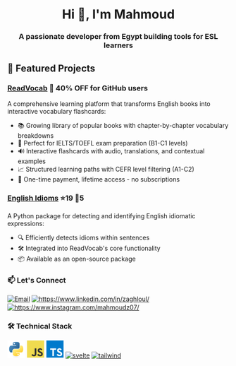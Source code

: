 
<h1 align="center">Hi 👋, I'm Mahmoud</h1>
<h3 align="center">A passionate developer from Egypt building tools for ESL learners</h3>

## 🚀 Featured Projects

### [ReadVocab](https://www.readvocab.com/?via=github) 🎁 40% OFF for GitHub users
A comprehensive learning platform that transforms English books into interactive vocabulary flashcards:
- 📚 Growing library of popular books with chapter-by-chapter vocabulary breakdowns
- 🎯 Perfect for IELTS/TOEFL exam preparation (B1-C1 levels)
- 🔊 Interactive flashcards with audio, translations, and contextual examples
- 📈 Structured learning paths with CEFR level filtering (A1-C2)
- 💎 One-time payment, lifetime access - no subscriptions

### [English Idioms](https://github.com/zaghloul404/englishidioms) ⭐19 🔄5
A Python package for detecting and identifying English idiomatic expressions:
- 🔍 Efficiently detects idioms within sentences
- 🛠️ Integrated into ReadVocab's core functionality
- 📦 Available as an open-source package

<h3 align="left">📫 Let's Connect</h3>
<p align="left">
<a href="mailto:mahmoud@readvocab.com">
    <img align="center" src="https://img.icons8.com/clouds/100/000000/email.png" alt="Email" height="40" width="40" /></a>
  <a href="https://www.linkedin.com/in/zaghloul/" target="blank"
    ><img
      align="center"
      src="https://raw.githubusercontent.com/rahuldkjain/github-profile-readme-generator/master/src/images/icons/Social/linked-in-alt.svg"
      alt="https://www.linkedin.com/in/zaghloul/"
      height="30"
      width="40"
  /></a>
  <a href="https://www.instagram.com/mahmoudz07/" target="blank"
    ><img
      align="center"
      src="https://raw.githubusercontent.com/rahuldkjain/github-profile-readme-generator/master/src/images/icons/Social/instagram.svg"
      alt="https://www.instagram.com/mahmoudz07/"
      height="30"
      width="40"
  /></a>
</p>

<h3 align="left">🛠️ Technical Stack</h3>
<p align="left">
  <a href="https://www.python.org" target="_blank" rel="noreferrer">
    <img
      src="https://raw.githubusercontent.com/devicons/devicon/master/icons/python/python-original.svg"
      alt="python"
      width="40"
      height="40"
    /></a>
  <a
    href="https://developer.mozilla.org/en-US/docs/Web/JavaScript"
    target="_blank"
    rel="noreferrer"
  >
    <img
      src="https://raw.githubusercontent.com/devicons/devicon/master/icons/javascript/javascript-original.svg"
      alt="javascript"
      width="40"
      height="40"
    /></a>
  <a href="https://www.typescriptlang.org/" target="_blank" rel="noreferrer">
    <img
      src="https://raw.githubusercontent.com/devicons/devicon/master/icons/typescript/typescript-original.svg"
      alt="typescript"
      width="40"
      height="40"
    /></a>
  <a href="https://svelte.dev" target="_blank" rel="noreferrer">
    <img
      src="https://upload.wikimedia.org/wikipedia/commons/1/1b/Svelte_Logo.svg"
      alt="svelte"
      width="40"
      height="40"
    /></a>
  <a href="https://tailwindcss.com/" target="_blank" rel="noreferrer">
    <img
      src="https://www.vectorlogo.zone/logos/tailwindcss/tailwindcss-icon.svg"
      alt="tailwind"
      width="40"
      height="40"
    /></a>
</p>
